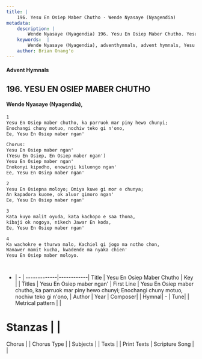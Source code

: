 ```yaml
---
title: |
    196. Yesu En Osiep Maber Chutho - Wende Nyasaye (Nyagendia)
metadata:
    description: |
        Wende Nyasaye (Nyagendia) 196. Yesu En Osiep Maber Chutho. Yesu En Osiep maber chutho, ka parruok mar piny hewo chunyi; Enochangi chuny motuo, nochiw teko gi n'ono, Ee, Yesu En Osiep maber ngan'  Chorus: Yesu En Osiep maber ngan' (Yesu En Osiep, En Osiep maber ngan') Yesu En Osiep maber ngan' Enokonyi kipodho, enowinji kiluongo ngan' Ee, Yesu En Osiep maber ngan'  
    keywords:  |
        Wende Nyasaye (Nyagendia), adventhymnals, advent hymnals, Yesu En Osiep Maber Chutho, Yesu En Osiep maber chutho, ka parruok mar piny hewo chunyi; Enochangi chuny motuo, nochiw teko gi n'ono,. Yesu En Osiep maber ngan'
    author: Brian Onang'o
---
```


#### Advent Hymnals
## 196. YESU EN OSIEP MABER CHUTHO
####  Wende Nyasaye (Nyagendia),

```txt
1
Yesu En Osiep maber chutho, ka parruok mar piny hewo chunyi;
Enochangi chuny motuo, nochiw teko gi n'ono,
Ee, Yesu En Osiep maber ngan'

Chorus:
Yesu En Osiep maber ngan'
(Yesu En Osiep, En Osiep maber ngan')
Yesu En Osiep maber ngan'
Enokonyi kipodho, enowinji kiluongo ngan'
Ee, Yesu En Osiep maber ngan'

2
Yesu En Osiepna moloyo; Omiya kuwe gi mor e chunya;
An kapadora kuome, ok aluor gimoro ngan'
Ee, Yesu En Osiep maber ngan'

3
Kata kuyo malit oyuda, kata kachopo e saa thona,
kibaji ok nogoya, nikech Jawar En koda,
Ee, Yesu En Osiep maber ngan'

4
Ka wachokre e thurwa malo, Kachiel gi jogo ma notho chon,
Wanawer mamit kucha, kwadende ma nyaka chien'
Yesu En Osiep maber moloyo.




```

- |   -  |
-------------|------------|
Title | Yesu En Osiep Maber Chutho |
Key |  |
Titles | Yesu En Osiep maber ngan' |
First Line | Yesu En Osiep maber chutho, ka parruok mar piny hewo chunyi; Enochangi chuny motuo, nochiw teko gi n'ono, |
Author | 
Year | 
Composer| |
Hymnal|  - |
Tune|  |
Metrical pattern | |
# Stanzas |  |
Chorus |  |
Chorus Type |  |
Subjects | |
Texts |  |
Print Texts | 
Scripture Song |  |
    
